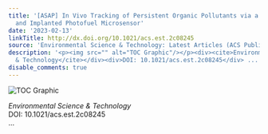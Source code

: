 ```yaml
---
title: '[ASAP] In Vivo Tracking of Persistent Organic Pollutants via a Coaxially Integrated
  and Implanted Photofuel Microsensor'
date: '2023-02-13'
linkTitle: http://dx.doi.org/10.1021/acs.est.2c08245
source: 'Environmental Science & Technology: Latest Articles (ACS Publications)'
description: '<p><img src="" alt="TOC Graphic"/></p><div><cite>Environmental Science
  & Technology</cite></div><div>DOI: 10.1021/acs.est.2c08245</div> ...'
disable_comments: true
---
```

<p><img src="" alt="TOC Graphic"/></p><div><cite>Environmental Science & Technology</cite></div><div>DOI: 10.1021/acs.est.2c08245</div> ...